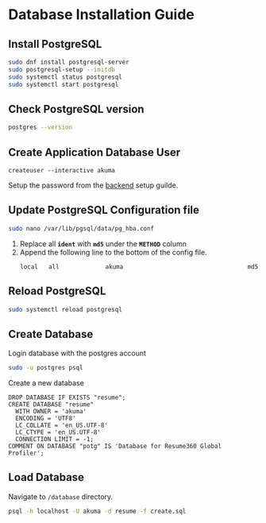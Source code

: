 # Database Installation Guide

## Install PostgreSQL

```bash
sudo dnf install postgresql-server
sudo postgresql-setup --initdb
sudo systemctl status postgresql
sudo systemctl start postgresql
```

## Check PostgreSQL version

```bash
postgres --version
```

## Create Application Database User

```psql
createuser --interactive akuma
```
Setup the password from the [backend](Installation-Backend.md) setup guilde.

## Update PostgreSQL Configuration file

```bash
sudo nano /var/lib/pgsql/data/pg_hba.conf
```

1. Replace all **`ident`** with **`md5`** under the **`METHOD`** column
1. Append the following line to the bottom of the config file.
   ```
   local   all             akuma                                   md5
   ```

## Reload PostgreSQL

```bash
sudo systemctl reload postgresql
```

## Create Database

Login database with the postgres account

```bash
sudo -u postgres psql
```

Create a new database

```psql
DROP DATABASE IF EXISTS "resume";
CREATE DATABASE "resume"
  WITH OWNER = 'akuma'
  ENCODING = 'UTF8'
  LC_COLLATE = 'en_US.UTF-8'
  LC_CTYPE = 'en_US.UTF-8'
  CONNECTION LIMIT = -1;
COMMENT ON DATABASE "potg" IS 'Database for Resume360 Global Profiler';
```

## Load Database

Navigate to `/database` directory.

```bash
psql -h localhost -U akuma -d resume -f create.sql
```
